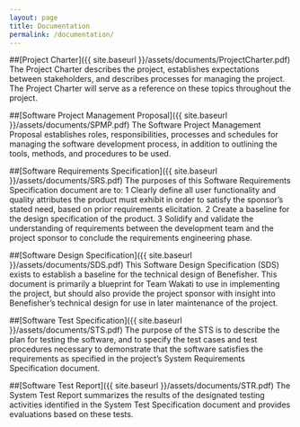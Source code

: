 ```yaml
---
layout: page
title: Documentation
permalink: /documentation/
---
```


##[Project Charter]({{ site.baseurl }}/assets/documents/ProjectCharter.pdf)
The Project Charter describes the project, establishes expectations between stakeholders, and describes processes for managing the project. The Project Charter will serve as a reference on these topics throughout the project.

##[Software Project Management Proposal]({{ site.baseurl }}/assets/documents/SPMP.pdf)
The Software Project Management Proposal establishes roles, responsibilities, processes and schedules for managing the software development process, in addition to outlining the tools, methods, and procedures to be used.

##[Software Requirements Specification]({{ site.baseurl }}/assets/documents/SRS.pdf)
The purposes of this Software Requirements Specification document are to:
1 Clearly define all user functionality and quality attributes the product must exhibit in order to satisfy the sponsor’s stated need, based on prior requirements elicitation.
2 Create a baseline for the design specification of the product.
3 Solidify and validate the understanding of requirements between the development team and the project sponsor to conclude the requirements engineering phase. 

##[Software Design Specification]({{ site.baseurl }}/assets/documents/SDS.pdf)
This Software Design Specification (SDS) exists to establish a baseline for the technical design of Benefisher. This document is primarily a blueprint for Team Wakati to use in implementing the project, but should also provide the project sponsor with insight into Benefisher’s technical design for use in later maintenance of the project.

##[Software Test Specification]({{ site.baseurl }}/assets/documents/STS.pdf)
The purpose of the STS is to describe the plan for testing the software, and to specify the test cases and test procedures necessary to demonstrate that the software satisfies the requirements as specified in the project’s System Requirements Specification document.

##[Software Test Report]({{ site.baseurl }}/assets/documents/STR.pdf)
The System Test Report summarizes the results of the designated testing activities identified in the System Test Specification document and provides evaluations based on these tests.
